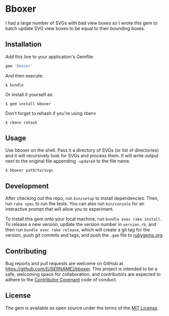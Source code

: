 # Bboxer

I had a large number of SVGs with bad view boxes so I wrote this gem to batch update SVG view boxes to be equal to their bounding boxes.

## Installation

Add this line to your application's Gemfile:

```ruby
gem 'bboxer'
```

And then execute:

    $ bundle

Or install it yourself as:

    $ gem install bboxer

Don't forget to rehash if you're using rbenv

    $ rbenv rehash

## Usage

Use bboxer on the shell. Pass it a directory of SVGs (or list of directories) and it will recursively look for SVGs and process them. It will write output next to the original file appending `-updated` to the file name.

    $ bboxer path/to/svgs

## Development

After checking out the repo, run `bin/setup` to install dependencies. Then, run `rake spec` to run the tests. You can also run `bin/console` for an interactive prompt that will allow you to experiment.

To install this gem onto your local machine, run `bundle exec rake install`. To release a new version, update the version number in `version.rb`, and then run `bundle exec rake release`, which will create a git tag for the version, push git commits and tags, and push the `.gem` file to [rubygems.org](https://rubygems.org).

## Contributing

Bug reports and pull requests are welcome on GitHub at https://github.com/[USERNAME]/bboxer. This project is intended to be a safe, welcoming space for collaboration, and contributors are expected to adhere to the [Contributor Covenant](http://contributor-covenant.org) code of conduct.


## License

The gem is available as open source under the terms of the [MIT License](http://opensource.org/licenses/MIT).
